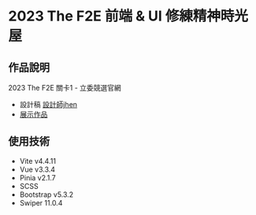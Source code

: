 # 2023 The F2E 前端 & UI 修練精神時光屋

## 作品說明
2023 The F2E 關卡1 - 立委競選官網
* 設計稿 [設計師jhen](https://2023.thef2e.com/users/12061579704041679194)
* [展示作品](https://lcf7891.github.io/2023.The.F2E.LEOW/)

## 使用技術
* Vite v4.4.11
* Vue v3.3.4
* Pinia v2.1.7
* SCSS
* Bootstrap v5.3.2
* Swiper 11.0.4
